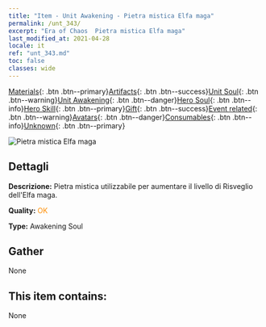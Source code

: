 ```yaml
---
title: "Item - Unit Awakening - Pietra mistica Elfa maga"
permalink: /unt_343/
excerpt: "Era of Chaos  Pietra mistica Elfa maga"
last_modified_at: 2021-04-28
locale: it
ref: "unt_343.md"
toc: false
classes: wide
---
```

 [Materials](/ItemsIT/){: .btn .btn--primary}[Artifacts](/ItemsIT/Artifacts/){: .btn .btn--success}[Unit Soul](/ItemsIT/UnitSoul/){: .btn .btn--warning}[Unit Awakening](/ItemsIT/UnitAwakening/){: .btn .btn--danger}[Hero Soul](/ItemsIT/HeroSoul/){: .btn .btn--info}[Hero Skill](/ItemsIT/HeroSkill/){: .btn .btn--primary}[Gift](/ItemsIT/Gift/){: .btn .btn--success}[Event related](/ItemsIT/Events/){: .btn .btn--warning}[Avatars](/ItemsIT/Avatars/){: .btn .btn--danger}[Consumables](/ItemsIT/Consumables/){: .btn .btn--info}[Unknown](/ItemsIT/Unknown/){: .btn .btn--primary}

 ![Pietra mistica Elfa maga](/images/u/tia_mofaxianling.jpg)

## Dettagli
 **Descrizione:** Pietra mistica utilizzabile per aumentare il livello di Risveglio dell'Elfa maga.

 **Quality:** <span style="color: #FF8C00">OK</span>

 **Type:** Awakening Soul

## Gather

  None

## This item contains:

  None

